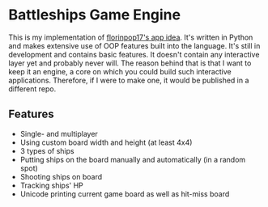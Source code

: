 # Battleships Game Engine
This is my implementation of [florinpop17's app idea](https://github.com/florinpop17/app-ideas/blob/master/Projects/3-Advanced/Battleship-Game-Engine.md). It's written in Python and makes extensive use of OOP
features built into the language.
It's still in development and contains basic features. It doesn't contain any interactive layer yet and probably never 
will. The reason behind that is that I want to keep it an engine, a core on which you could build such interactive 
applications. Therefore, if I were to make one, it would be published in a different repo.

## Features
- Single- and multiplayer
- Using custom board width and height (at least 4x4)
- 3 types of ships
- Putting ships on the board manually and automatically (in a random spot)
- Shooting ships on board
- Tracking ships' HP
- Unicode printing current game board as well as hit-miss board